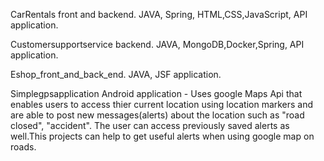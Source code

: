 CarRentals front and backend. JAVA, Spring, HTML,CSS,JavaScript, API application. 

Customersupportservice backend. JAVA, MongoDB,Docker,Spring, API application.

Eshop_front_and_back_end. JAVA, JSF application.

Simplegpsapplication Android application -
Uses google Maps Api that enables users to access thier current location using location markers and are able to post new messages(alerts) about the location such as "road closed", "accident". The user can access previously saved alerts as well.This projects can help to get useful alerts when using google map on roads.
